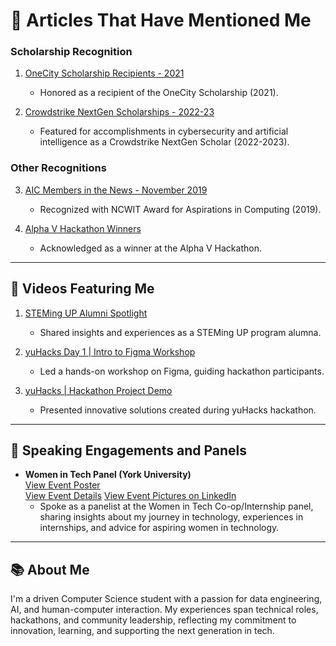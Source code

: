 # 📰 **Articles That Have Mentioned Me**

### **Scholarship Recognition**
1. [OneCity Scholarship Recipients - 2021](https://www.onecityfund.com/ourlatestnews/2021)
   - Honored as a recipient of the OneCity Scholarship (2021).

2. [Crowdstrike NextGen Scholarships - 2022-23](https://www.crowdstrike.com/en-us/press-releases/crowdstrike-opens-applications-for-2022-23-nextgen-scholarships)
   - Featured for accomplishments in cybersecurity and artificial intelligence as a Crowdstrike NextGen Scholar (2022-2023).

### **Other Recognitions**
3. [AIC Members in the News - November 2019](https://www.aspirations.org/news/news/aic-members-in-the-news-november-2019)
   - Recognized with NCWIT Award for Aspirations in Computing (2019).

4. [Alpha V Hackathon Winners](https://medium.com/alpha-vantage/alphavhack-winners-and-hackathon-dd64b2b3fea8)
   - Acknowledged as a winner at the Alpha V Hackathon.

---

## 🎥 **Videos Featuring Me**
1. [STEMing UP Alumni Spotlight](https://www.youtube.com/watch?v=video-link)
   - Shared insights and experiences as a STEMing UP program alumna.

2. [yuHacks Day 1 | Intro to Figma Workshop](https://www.youtube.com/watch?v=GGm9iXaz-ZU)
   - Led a hands-on workshop on Figma, guiding hackathon participants.

3. [yuHacks | Hackathon Project Demo](https://www.youtube.com/watch?v=GGm9iXaz-ZU)
   - Presented innovative solutions created during yuHacks hackathon.

---

## 🎤 **Speaking Engagements and Panels**
- **Women in Tech Panel (York University)**  
  [View Event Poster](https://www.instagram.com/yorkcshub/p/DHHXvu0vUyS/?img_index=2)     
  [View Event Details](https://lu.ma/qzd50krp?tk=gNvBJk)
  [View Event Pictures on LinkedIn](https://www.linkedin.com/posts/yorkcshub_womenintech-internshipjourney-cshub-activity-7306579557770309632-FdgC?utm_source=share&utm_medium=member_desktop&rcm=ACoAACY4rDoBy5jz64oPII1oDw0G--k9ZeqWDI8)
  - Spoke as a panelist at the Women in Tech Co-op/Internship panel, sharing insights about my journey in technology, experiences in internships, and advice for aspiring women in technology.

---

## 📚 **About Me**

I'm a driven Computer Science student with a passion for data engineering, AI, and human-computer interaction. My experiences span technical roles, hackathons, and community leadership, reflecting my commitment to innovation, learning, and supporting the next generation in tech.
